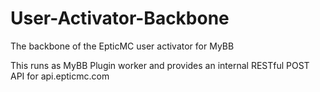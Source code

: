 # User-Activator-Backbone

The backbone of the EpticMC user activator for MyBB 

This runs as MyBB Plugin worker and provides an internal RESTful POST API for api.epticmc.com
